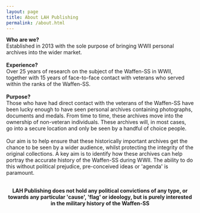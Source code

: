 ```yaml
---
layout: page
title: About LAH Publishing
permalink: /about.html
---
```

<p>
<b>Who are we?</b><br />
Established in 2013 with the sole purpose of bringing WWII personal archives into the wider market.<br /><br />
<b>Experience?</b><br />
Over 25 years of research on the subject of the Waffen-SS in WWII, together with 15 years of face-to-face contact with veterans who served within the ranks of the Waffen-SS.<br /><br />
<b>Purpose?</b><br />
Those who have had direct contact with the veterans of the Waffen-SS have been lucky enough to have seen personal archives containing photographs, documents and medals. From time to time, these archives move into the ownership of non-veteran individuals. These archives will, in most cases, go into a secure location and only be seen by a handful of choice people.<br /><br />
Our aim is to help ensure that these historically important archives get the chance to be seen by a wider audience, whilst protecting the integrity of the original collections. A key aim is to identify how these archives can help portray the accurate history of the Waffen-SS during WWII. The ability to do this without political prejudice, pre-conceived ideas or 'agenda' is paramount.<br /><br />
<center><b>LAH Publishing does not hold any political convictions of any type, or towards any particular 'cause', 'flag' or ideology, but is purely interested in the military history of the Waffen-SS</b></center>
</p>
